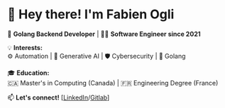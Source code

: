 # 👋 Hey there! I'm Fabien Ogli

🚀 **Golang Backend Developer** | 👨‍💻 **Software Engineer since 2021**  

💡 **Interests:**  
⚙️ Automation | 🤖 Generative AI | 🛡️ Cybersecurity | 🔵 Golang  

🎓 **Education:**  
🇨🇦 Master's in Computing (Canada) | 🇫🇷 Engineering Degree (France)  

📫 **Let's connect!** [[LinkedIn](https://www.linkedin.com/in/fabien-ogli/)/[Gitlab](https://gitlab.com/fabienogli)]  
